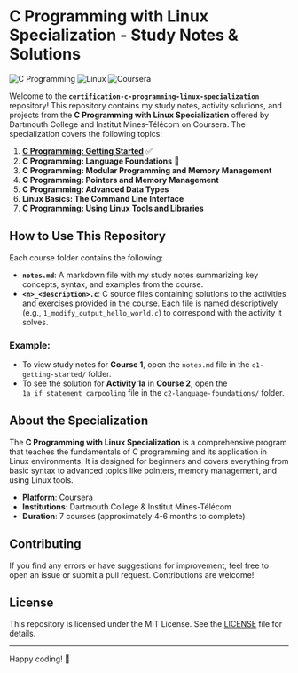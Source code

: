 # C Programming with Linux Specialization - Study Notes & Solutions

![C Programming](https://img.shields.io/badge/Language-C-blue)
![Linux](https://img.shields.io/badge/OS-Linux-orange)
![Coursera](https://img.shields.io/badge/Platform-Coursera-success)

Welcome to the **`certification-c-programming-linux-specialization`** repository! This repository contains my study notes, activity solutions, and projects from the **C Programming with Linux Specialization** offered by Dartmouth College and Institut Mines-Télécom on Coursera. The specialization covers the following topics:

1. [**C Programming: Getting Started**](./c1-getting-started/course1.md) ✅
2. **C Programming: Language Foundations** 📌
3. **C Programming: Modular Programming and Memory Management**
4. **C Programming: Pointers and Memory Management**
5. **C Programming: Advanced Data Types**
6. **Linux Basics: The Command Line Interface**
7. **C Programming: Using Linux Tools and Libraries**


## How to Use This Repository

Each course folder contains the following:
- **`notes.md`**: A markdown file with my study notes summarizing key concepts, syntax, and examples from the course.
- **`<n>_<description>.c`**: C source files containing solutions to the activities and exercises provided in the course. Each file is named descriptively (e.g., `1_modify_output_hello_world.c`) to correspond with the activity it solves.

### Example:
- To view study notes for **Course 1**, open the `notes.md` file in the `c1-getting-started/` folder.
- To see the solution for **Activity 1a** in **Course 2**, open the `1a_if_statement_carpooling` file in the `c2-language-foundations/` folder.


## About the Specialization

The **C Programming with Linux Specialization** is a comprehensive program that teaches the fundamentals of C programming and its application in Linux environments. It is designed for beginners and covers everything from basic syntax to advanced topics like pointers, memory management, and using Linux tools.

- **Platform**: [Coursera](https://www.coursera.org)
- **Institutions**: Dartmouth College & Institut Mines-Télécom
- **Duration**: 7 courses (approximately 4-6 months to complete)


## Contributing

If you find any errors or have suggestions for improvement, feel free to open an issue or submit a pull request. Contributions are welcome!


## License

This repository is licensed under the MIT License. See the [LICENSE](LICENSE) file for details.

---

Happy coding! 🚀